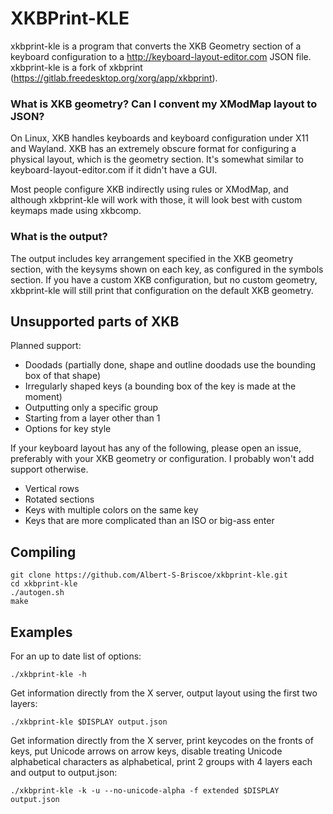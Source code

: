 # XKBPrint-KLE

xkbprint-kle is a program that converts the XKB Geometry section of a keyboard configuration to a http://keyboard-layout-editor.com JSON file.
xkbprint-kle is a fork of xkbprint (https://gitlab.freedesktop.org/xorg/app/xkbprint).

### What is XKB geometry? Can I convent my XModMap layout to JSON?

On Linux, XKB handles keyboards and keyboard configuration under X11 and Wayland.
XKB has an extremely obscure format for configuring a physical layout, which is the geometry section.
It's somewhat similar to keyboard-layout-editor.com if it didn't have a GUI.

Most people configure XKB indirectly using rules or XModMap, and although xkbprint-kle will work with those, it will look best with custom keymaps made using xkbcomp.

### What is the output?

The output includes key arrangement specified in the XKB geometry section, with the keysyms shown on each key, as configured in the symbols section.
If you have a custom XKB configuration, but no custom geometry, xkbprint-kle will still print that configuration on the default XKB geometry.

## Unsupported parts of XKB

Planned support:
- Doodads (partially done, shape and outline doodads use the bounding box of that shape)
- Irregularly shaped keys (a bounding box of the key is made at the moment)
- Outputting only a specific group
- Starting from a layer other than 1
- Options for key style

If your keyboard layout has any of the following, please open an issue, preferably with your XKB geometry or configuration.
I probably won't add support otherwise.
- Vertical rows
- Rotated sections
- Keys with multiple colors on the same key
- Keys that are more complicated than an ISO or big-ass enter

## Compiling
```
git clone https://github.com/Albert-S-Briscoe/xkbprint-kle.git
cd xkbprint-kle
./autogen.sh
make
```

## Examples
For an up to date list of options:

`./xkbprint-kle -h`

Get information directly from the X server, output layout using the first two layers:

`./xkbprint-kle $DISPLAY output.json`

Get information directly from the X server, print keycodes on the fronts of keys, put Unicode arrows on arrow keys, disable treating Unicode alphabetical characters as alphabetical, print 2 groups with 4 layers each and output to output.json:

`./xkbprint-kle -k -u --no-unicode-alpha -f extended $DISPLAY output.json`
